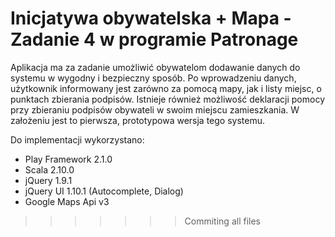 Inicjatywa obywatelska + Mapa - Zadanie 4 w programie Patronage
=====================================

Aplikacja ma za zadanie umożliwić obywatelom dodawanie danych do systemu w wygodny i bezpieczny sposób. Po wprowadzeniu danych, użytkownik informowany jest zarówno za pomocą mapy, jak i listy miejsc, o punktach zbierania podpisów. Istnieje również możliwość deklaracji pomocy przy zbieraniu podpisów obywateli w swoim miejscu zamieszkania. W założeniu jest to pierwsza, prototypowa wersja tego systemu.

Do implementacji wykorzystano:
- Play Framework 2.1.0
- Scala 2.10.0
- jQuery 1.9.1
- jQuery UI 1.10.1 (Autocomplete, Dialog)
- Google Maps Api v3
>>>>>>> Commiting all files
